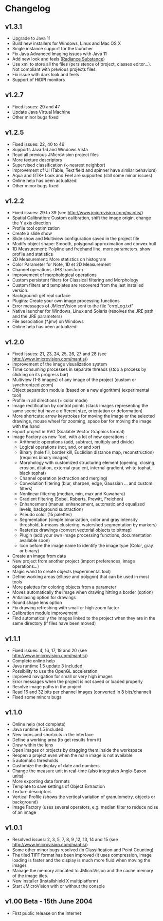 # Changelog

## v1.3.1
- Upgrade to Java 11
- Build new installers for Windows, Linux and Mac OS X
- Single instance support for the launcher
- Fix Java Advanced Imaging issues with Java 11
- Add new look and feels ([Radiance Substance](https://github.com/kirill-grouchnikov/radiance))
- Use xml to store all the files (persistence of project, classes editor...). Not compliant with previous projects files.
- Fix issue with dark look and feels
- Support of HiDPI monitors

## v1.2.7

- Fixed issues: 29 and 47
- Update Java Virtual Machine
- Other minor bugs fixed

## v1.2.5

- Fixed issues: 22, 40 to 46
- Supports Java 1.6 and Windows Vista
- Read all previous JMicroVision project files
- More texture descriptors
- Supervised classification (k-nearest neighbor)
- Improvement of UI (Table, Text field and spinner have similar behaviors)
- Aqua and GTK+ Look and Feel are supported (still some minor issues)
- Online help has been actualized
- Other minor bugs fixed

## v1.2.2

- Fixed issues: 29 to 39 (see http://www.jmicrovision.com/mantis/)
- Spatial Calibration: Custom calibration, shift the image origin, change the Y axis direction
- Profile tool optimization
- Create a slide show
- Slide show and Multiview configuration saved in the project file
- Modify object shape: Smooth, polygonal approximation and convex hull
- 1D Measurement: Polyline and freehand line, more parameters, show profile and statistics
- 2D Measurement: More statistics on histogram
- Color Parameter for Note, 1D et 2D Measurement
- Channel operations : IHS transform
- Improvement of morphological operations
- Custom persistent filters for Classical filtering and Morphology
- Custom filters and templates are recovered from the last installed version.
- Background: get real surface
- Plugins: Create your own image processing functions
- Error messages of JMicroVision sent to the file “erroLog.txt”
- Native launcher for Windows, Linux and Solaris (resolves the JRE path and the JRE parameters)
- File association (*.jmv) on Windows
- Online help has been actualized


## v1.2.0

- Fixed issues: 21, 23, 24, 25, 26, 27 and 28 (see http://www.jmicrovision.com/mantis/)
- Improvement of the image visualization system
- Time consuming processes in separate threads (stop a process by clicking on its progress bar)
- Multiview (1-8 images) of any image of the project (custom or synchronized zoom)
- Object separation module (based on a new algorithm) (experimental tool)
- Profile in all directions (+ color mode)
- Image rectification by control points (stack images representing the same scene but have a different size, orientation or deformation)
- More shortcuts: arrow keystrokes for moving the image or the selected drawings, mouse wheel for zooming, space bar for moving the image with the hand
- Export project in SVG (Scalable Vector Graphics format)
- Image Factory as new Tool, with a lot of new operations :
    - Arithmetic operations (add, subtract, multiply and divide)
    - Logical operations (not, and, or and xor)
    - Binary (hole fill, border kill, Euclidian distance map, reconstruction) (requires binary images)
    - Morphology with customized structuring element (opening, closing, erosion, dilation, external gradient, internal gradient, white tophat, black tophat)
    - Channel operation (extraction and merging)
    - Convolution filtering (blur, sharpen, edge, Gaussian ... and custom filters)
    - Nonlinear filtering (median, min, max and Kuwahara)
    - Gradient filtering (Sobel, Roberts, Prewitt, Freichen)
    - Enhancement (manual enhancement, automatic and equalized levels, background subtraction)
    - Pseudo color (15 palettes)
    - Segmentation (simple binarization, color and gray intensity threshold, k-means clustering, watershed segmentation by markers)
    - Rasterize drawings (convert vectorial objects to bitmap)
    - Plugin (add your own image processing functions, documentation available soon)
    - Icon before the image name to identify the image type (Color, gray or binary)
- Create an image from data
- New project from another project (import preferences, image operations...)
- Magic wand to create objects (experimental tool)
- Define working areas (ellipse and polygon) that can be used in most tools
- More palettes for coloring objects from a parameter
- Moves automatically the image when drawing hitting a border (option)
- Antialiasing option for drawings
- Round shape lens option
- Fix drawing refreshing with small or high zoom factor
- Calibration module improvement
- Find automatically the images linked to the project when they are in the same directory (if files have been moved)

## v1.1.1

- Fixed issues: 4, 16, 17, 19 and 20 (see http://www.jmicrovision.com/mantis/)
- Complete online help
- Java runtime 1.5 update 3 included
- Possibility to use the OpenGL acceleration
- Improved navigation for small or very high images
- Error messages when the project is not saved or loaded properly
- Resolve image paths in the project
- Read 16 and 32 bits per channel images (converted in 8 bits/channel)
- Fixed some minors bugs

## v1.1.0

- Online help (not complete)
- Java runtime 1.5 included
- New icons and shortcuts in the interface
- Define a working area (to get results from it)
- Draw within the lens
- Open images or projects by dragging them inside the workspace
- Reopen a project even when the main image is not available
- 5 automatic thresholds
- Customize the display of date and numbers
- Change the measure unit in real-time (also integrates Anglo-Saxon units)
- More exporting data formats
- Template to save settings of Object Extraction
- Texture descriptors
- Vertical Profile (shows the vertical variation of granulometry, objects or background)
- Image Factory (uses several operators, e.g. median filter to reduce noise of an image

## v1.0.1

- Resolved issues: 2, 3, 5, 7, 8, 9 ,12, 13, 14 and 15 (see http://www.jmicrovision.com/mantis/)
- Some other minor bugs resolved (in Classification and Point Counting)
- The tiled TIFF format has been improved (it uses compression, image loading is faster and the display is much more fluid when moving the image)
- Manage the memory allocated to JMicroVision and the cache memory of the image tiles.
- New installer (Installshield X multiplatform)
- Start JMicroVision with or without the console

## v1.00 Beta - 15th June 2004

- First public release on the Internet